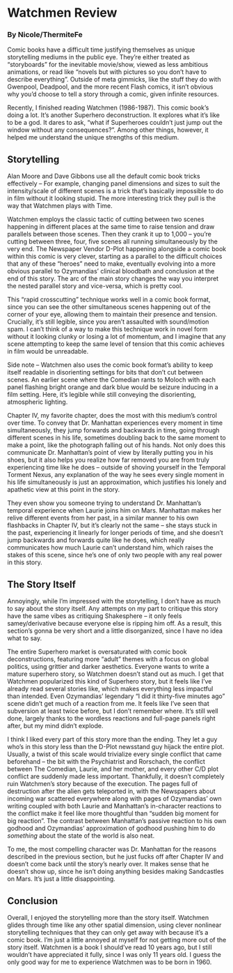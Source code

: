 # Watchmen Review

### By Nicole/ThermiteFe

Comic books have a difficult time justifying themselves as unique storytelling mediums in the public eye. They’re either treated as “storyboards” for the inevitable movie/show, viewed as less ambitious animations, or read like “novels but with pictures so you don’t have to describe everything”. Outside of meta gimmicks, like the stuff they do with Gwenpool, Deadpool, and the more recent Flash comics, it isn’t obvious why you’d choose to tell a story through a comic, given infinite resources.

Recently, I finished reading Watchmen (1986-1987). This comic book’s doing a lot. It’s another Superhero deconstruction. It explores what it’s like to be a god. It dares to ask, “what if Superheroes couldn’t just jump out the window without any consequences?”. Among other things, however, it helped me understand the unique strengths of this medium.

## Storytelling

Alan Moore and Dave Gibbons use all the default comic book tricks effectively – For example, changing panel dimensions and sizes to suit the intensity/scale of different scenes is a trick that’s basically impossible to do in film without it looking stupid. The more interesting trick they pull is the way that Watchmen plays with Time.

Watchmen employs the classic tactic of cutting between two scenes happening in different places at the same time to raise tension and draw parallels between those scenes. Then they crank it up to 1,000 – you’re cutting between three, four, five scenes all running simultaneously by the very end. The Newspaper Vendor D-Plot happening alongside a comic book within this comic is very clever, starting as a parallel to the difficult choices that any of these “heroes” need to make, eventually evolving into a more obvious parallel to Ozymandias’ clinical bloodbath and conclusion at the end of this story. The arc of the main story changes the way you interpret the nested parallel story and vice-versa, which is pretty cool.

This “rapid crosscutting” technique works well in a comic book format, since you can see the other simultaneous scenes happening out of the corner of your eye, allowing them to maintain their presence and tension. Crucially, it’s still legible, since you aren’t assaulted with sound/motion spam. I can’t think of a way to make this technique work in novel form without it looking clunky or losing a lot of momentum, and I imagine that any scene attempting to keep the same level of tension that this comic achieves in film would be unreadable.

Side note – Watchmen also uses the comic book format’s ability to keep itself readable in disorienting settings for bits that don’t cut between scenes. An earlier scene where the Comedian rants to Moloch with each panel flashing bright orange and dark blue would be seizure inducing in a film setting. Here, it’s legible while still conveying the disorienting, atmospheric lighting.

Chapter IV, my favorite chapter, does the most with this medium’s control over time. To convey that Dr. Manhattan experiences every moment in time simultaneously, they jump forwards and backwards in time, going through different scenes in his life, sometimes doubling back to the same moment to make a point, like the photograph falling out of his hands. Not only does this communicate Dr. Manhattan’s point of view by literally putting you in his shoes, but it also helps you realize how far removed you are from truly experiencing time like he does – outside of shoving yourself in the Temporal Torment Nexus, any explanation of the way he sees every single moment in his life simultaneously is just an approximation, which justifies his lonely and apathetic view at this point in the story.

They even show you someone trying to understand Dr. Manhattan’s temporal experience when Laurie joins him on Mars. Manhattan makes her relive different events from her past, in a similar manner to his own flashbacks in Chapter IV, but it’s clearly not the same – she stays stuck in the past, experiencing it linearly for longer periods of time, and she doesn’t jump backwards and forwards quite like he does, which really communicates how much Laurie can’t understand him, which raises the stakes of this scene, since he’s one of only two people with any real power in this story.

## The Story Itself

Annoyingly, while I’m impressed with the storytelling, I don’t have as much to say about the story itself. Any attempts on my part to critique this story have the same vibes as critiquing Shakesphere – it only feels samey/derivative because everyone else is ripping him off. As a result, this section’s gonna be very short and a little disorganized, since I have no idea what to say.

The entire Superhero market is oversaturated with comic book deconstructions, featuring more “adult” themes with a focus on global politics, using grittier and darker aesthetics. Everyone wants to write a mature superhero story, so Watchmen doesn’t stand out as much. I get that Watchmen popularized this kind of Superhero story, but it feels like I’ve already read several stories like, which makes everything less impactful than intended. Even Ozymandias’ legendary “I did it thirty-five minutes ago” scene didn’t get much of a reaction from me. It feels like I’ve seen that subversion at least twice before, but I don’t remember where. It’s still well done, largely thanks to the wordless reactions and full-page panels right after, but my mind didn’t explode.

I think I liked every part of this story more than the ending. They let a guy who’s in this story less than the D-Plot newsstand guy hijack the entire plot. Usually, a twist of this scale would trivialize every single conflict that came beforehand – the bit with the Psychiatrist and Rorschach, the conflict between The Comedian, Laurie, and her mother, and every other C/D plot conflict are suddenly made less important. Thankfully, it doesn’t completely ruin Watchmen’s story because of the execution. The pages full of destruction after the alien gets teleported in, with the Newspapers about incoming war scattered everywhere along with pages of Ozymandias’ own writing coupled with both Laurie and Manhattan’s in-character reactions to the conflict make it feel like more thoughtful than “sudden big moment for big reaction”. The contrast between Manhattan’s passive reaction to his own godhood and Ozymandias’ approximation of godhood pushing him to do _something_ about the state of the world is also neat.

To me, the most compelling character was Dr. Manhattan for the reasons described in the previous section, but he just fucks off after Chapter IV and doesn’t come back until the story’s nearly over. It makes sense that he doesn’t show up, since he isn’t doing anything besides making Sandcastles on Mars. It’s just a little disappointing.

## Conclusion

Overall, I enjoyed the storytelling more than the story itself. Watchmen glides through time like any other spatial dimension, using clever nonlinear storytelling techniques that they can only get away with because it’s a comic book. I’m just a little annoyed at myself for not getting more out of the story itself. Watchmen is a book I should’ve read 10 years ago, but I still wouldn’t have appreciated it fully, since I was only 11 years old. I guess the only good way for me to experience Watchmen was to be born in 1960.
